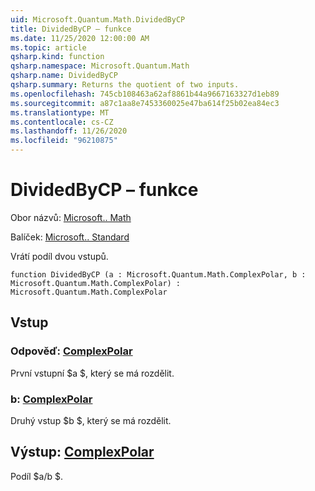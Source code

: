 ```yaml
---
uid: Microsoft.Quantum.Math.DividedByCP
title: DividedByCP – funkce
ms.date: 11/25/2020 12:00:00 AM
ms.topic: article
qsharp.kind: function
qsharp.namespace: Microsoft.Quantum.Math
qsharp.name: DividedByCP
qsharp.summary: Returns the quotient of two inputs.
ms.openlocfilehash: 745cb108463a62af8861b44a9667163327d1eb89
ms.sourcegitcommit: a87c1aa8e7453360025e47ba614f25b02ea84ec3
ms.translationtype: MT
ms.contentlocale: cs-CZ
ms.lasthandoff: 11/26/2020
ms.locfileid: "96210875"
---
```

# <a name="dividedbycp-function"></a>DividedByCP – funkce

Obor názvů: [Microsoft.. Math](xref:Microsoft.Quantum.Math)

Balíček: [Microsoft.. Standard](https://nuget.org/packages/Microsoft.Quantum.Standard)


Vrátí podíl dvou vstupů.

```qsharp
function DividedByCP (a : Microsoft.Quantum.Math.ComplexPolar, b : Microsoft.Quantum.Math.ComplexPolar) : Microsoft.Quantum.Math.ComplexPolar
```


## <a name="input"></a>Vstup

### <a name="a--complexpolar"></a>Odpověď: [ComplexPolar](xref:Microsoft.Quantum.Math.ComplexPolar)

První vstupní $a $, který se má rozdělit.


### <a name="b--complexpolar"></a>b: [ComplexPolar](xref:Microsoft.Quantum.Math.ComplexPolar)

Druhý vstup $b $, který se má rozdělit.



## <a name="output--complexpolar"></a>Výstup: [ComplexPolar](xref:Microsoft.Quantum.Math.ComplexPolar)

Podíl $a/b $.